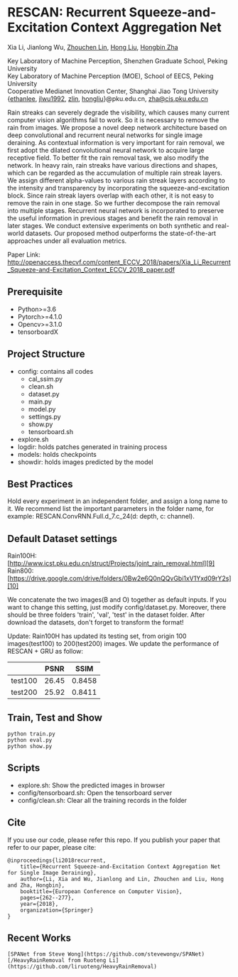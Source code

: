 # RESCAN: Recurrent Squeeze-and-Excitation Context Aggregation Net

Xia Li, Jianlong Wu, [Zhouchen Lin][2], [Hong Liu][3], [Hongbin Zha][4]<br>

Key Laboratory of Machine Perception, Shenzhen Graduate School, Peking University<br>
Key Laboratory of Machine Perception (MOE), School of EECS, Peking University<br>
Cooperative Medianet Innovation Center, Shanghai Jiao Tong University<br>
{[ethanlee][5], [jlwu1992][6], [zlin][7], [hongliu][8]}@pku.edu.cn, zha@cis.pku.edu.cn

Rain streaks can severely degrade the visibility, which causes many current computer vision algorithms fail to work. So it is necessary to remove the rain from images. We propose a novel deep network architecture based on deep convolutional and recurrent neural networks for single image deraining. As contextual information is very important for rain removal, we first adopt the dilated convolutional neural network to acquire large receptive field. To better fit the rain removal task, we also modify the network. In heavy rain, rain streaks have various directions and shapes, which can be regarded as the accumulation of multiple rain streak layers. We assign different alpha-values to various rain streak layers according to the intensity and transparency by incorporating the squeeze-and-excitation block. Since rain streak layers overlap with each other, it is not easy to remove the rain in one stage. So we further decompose the rain removal into multiple stages. Recurrent neural network is incorporated to preserve the useful information in previous stages and benefit the rain removal in later stages. We conduct extensive experiments on both synthetic and real-world datasets. Our proposed method outperforms the state-of-the-art approaches under all evaluation metrics.

Paper Link: http://openaccess.thecvf.com/content_ECCV_2018/papers/Xia_Li_Recurrent_Squeeze-and-Excitation_Context_ECCV_2018_paper.pdf

## Prerequisite
- Python>=3.6
- Pytorch>=4.1.0
- Opencv>=3.1.0
- tensorboardX

## Project Structure
- config: contains all codes
    - cal_ssim.py
    - clean.sh
    - dataset.py
    - main.py
    - model.py
    - settings.py
    - show.py
    - tensorboard.sh
- explore.sh
- logdir: holds patches generated in training process
- models: holds checkpoints
- showdir: holds images predicted by the model

## Best Practices
Hold every experiment in an independent folder, and assign a long name to it.
We recommend list the important parameters in the folder name, for example: RESCAN.ConvRNN.Full.d_7.c_24(d: depth, c: channel).

## Default Dataset settings
Rain100H: [http://www.icst.pku.edu.cn/struct/Projects/joint_rain_removal.html][9]<br>
Rain800: [https://drive.google.com/drive/folders/0Bw2e6Q0nQQvGbi1xV1Yxd09rY2s][10]

We concatenate the two images(B and O) together as default inputs. If you want to change this setting, just modify config/dataset.py.
Moreover, there should be three folders 'train', 'val', 'test' in the dataset folder.
After download the datasets, don't forget to transform the format!

Update: Rain100H has updated its testing set, from origin 100 images(test100) to 200(test200) images. We update the performance of RESCAN + GRU as follow:

|         | PSNR  | SSIM  |
| :------:| :---: | :---: |
| test100 | 26.45 | 0.8458 |
| test200 | 25.92 | 0.8411 |

## Train, Test and Show
    python train.py
    python eval.py
    python show.py

## Scripts
- explore.sh: Show the predicted images in browser
- config/tensorboard.sh: Open the tensorboard server
- config/clean.sh: Clear all the training records in the folder

## Cite
If you use our code, please refer this repo.
If you publish your paper that refer to our paper, please cite:

    @inproceedings{li2018recurrent,  
        title={Recurrent Squeeze-and-Excitation Context Aggregation Net for Single Image Deraining},  
        author={Li, Xia and Wu, Jianlong and Lin, Zhouchen and Liu, Hong and Zha, Hongbin},  
        booktitle={European Conference on Computer Vision},  
        pages={262--277},  
        year={2018},  
        organization={Springer}  
    }


  [2]: http://cis.pku.edu.cn/faculty/vision/zlin/zlin.htm
  [3]: http://robotics.pkusz.edu.cn/team/leader/
  [4]: http://cis.pku.edu.cn/vision/Visual&Robot/people/zha/
  [5]: ethanlee@pku.edu.cn
  [6]: jlwu1992@pku.edu.cn
  [7]: zlin@pku.edu.cn
  [8]: hongliu@pku.edu.cn
  [9]: http://www.icst.pku.edu.cn/struct/Projects/joint_rain_removal.html
  [10]: https://drive.google.com/drive/folders/0Bw2e6Q0nQQvGbi1xV1Yxd09rY2s
  
## Recent Works
    [SPANet from Steve Wong](https://github.com/stevewongv/SPANet)
    [/HeavyRainRemoval from Ruoteng Li](https://github.com/liruoteng/HeavyRainRemoval)
